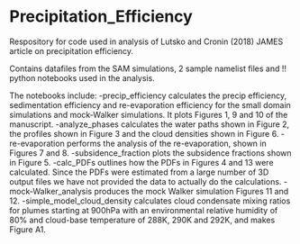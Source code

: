 # Precipitation_Efficiency

Respository for code used in analysis of Lutsko and Cronin (2018) JAMES article on precipitation efficiency.

Contains datafiles from the SAM simulations, 2 sample namelist files and !! python notebooks used in the analysis.

The notebooks include:
  -precip_efficiency calculates the precip efficiency, sedimentation efficiency and re-evaporation efficiency for the small domain simulations and mock-Walker simulations. It plots Figures 1, 9 and 10 of the manuscript.
  -analyze_phases calculates the water paths shown in Figure 2, the profiles shown in Figure 3 and the cloud densities shown in Figure 6.
  -re-evaporation performs the analysis of the re-evaporation, shown in Figures 7 and 8.
  -subsidence_fraction plots the subsidence fractions shown in Figure 5.
  -calc_PDFs outlines how the PDFs in Figures 4 and 13 were calculated. Since the PDFs were estimated from a large number of 3D output files we have not provided the data to actually do the calculations. 
  -mock-Walker_analysis produces the mock Walker simulation Figures 11 and 12.
  -simple_model_cloud_density calculates cloud condensate mixing ratios for plumes starting at 900hPa with an environmental relative humidity of 80% and cloud-base temperature of 288K, 290K and 292K, and makes Figure A1.
